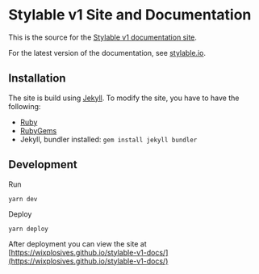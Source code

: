 # Stylable v1 Site and Documentation

This is the source for the [Stylable v1 documentation site](https://wixplosives.github.io/stylable-v1-docs/).

For the latest version of the documentation, see [stylable.io](https://stylable.io/).

## Installation

The site is build using [Jekyll](http://jekyllrb.com/). To modify the site, you have to have the following:

* [Ruby](https://www.ruby-lang.org/en/downloads/)
* [RubyGems](https://rubygems.org/pages/download)
* Jekyll, bundler installed: `gem install jekyll bundler`

## Development

Run 
```
yarn dev
```

Deploy
```
yarn deploy
```

After deployment you can view the site at [https://wixplosives.github.io/stylable-v1-docs/](https://wixplosives.github.io/stylable-v1-docs/)